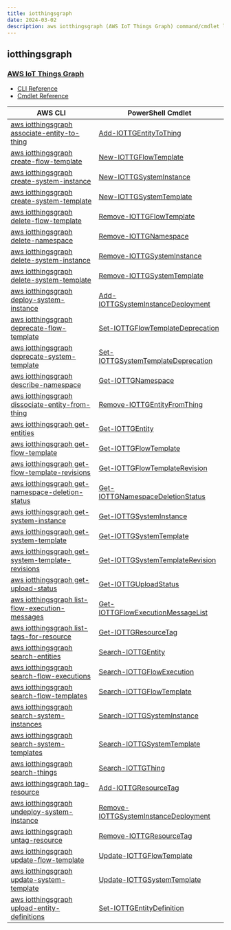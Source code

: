 ```yaml
---
title: iotthingsgraph
date: 2024-03-02
description: aws iotthingsgraph (AWS IoT Things Graph) command/cmdlet list.
---
```


## iotthingsgraph

### [AWS IoT Things Graph](https://aws.amazon.com/iot-things-graph/)

* [CLI Reference](https://awscli.amazonaws.com/v2/documentation/api/latest/reference/iotthingsgraph/index.html)
* [Cmdlet Reference](https://docs.aws.amazon.com/powershell/latest/reference/items/AWS_IoT_Things_Graph_cmdlets.html)

|AWS CLI|PowerShell Cmdlet|
|----|----|
|[aws iotthingsgraph associate-entity-to-thing](https://awscli.amazonaws.com/v2/documentation/api/latest/reference/iotthingsgraph/associate-entity-to-thing.html)|[Add-IOTTGEntityToThing](https://docs.aws.amazon.com/powershell/latest/reference/items/Add-IOTTGEntityToThing.html)|
|[aws iotthingsgraph create-flow-template](https://awscli.amazonaws.com/v2/documentation/api/latest/reference/iotthingsgraph/create-flow-template.html)|[New-IOTTGFlowTemplate](https://docs.aws.amazon.com/powershell/latest/reference/items/New-IOTTGFlowTemplate.html)|
|[aws iotthingsgraph create-system-instance](https://awscli.amazonaws.com/v2/documentation/api/latest/reference/iotthingsgraph/create-system-instance.html)|[New-IOTTGSystemInstance](https://docs.aws.amazon.com/powershell/latest/reference/items/New-IOTTGSystemInstance.html)|
|[aws iotthingsgraph create-system-template](https://awscli.amazonaws.com/v2/documentation/api/latest/reference/iotthingsgraph/create-system-template.html)|[New-IOTTGSystemTemplate](https://docs.aws.amazon.com/powershell/latest/reference/items/New-IOTTGSystemTemplate.html)|
|[aws iotthingsgraph delete-flow-template](https://awscli.amazonaws.com/v2/documentation/api/latest/reference/iotthingsgraph/delete-flow-template.html)|[Remove-IOTTGFlowTemplate](https://docs.aws.amazon.com/powershell/latest/reference/items/Remove-IOTTGFlowTemplate.html)|
|[aws iotthingsgraph delete-namespace](https://awscli.amazonaws.com/v2/documentation/api/latest/reference/iotthingsgraph/delete-namespace.html)|[Remove-IOTTGNamespace](https://docs.aws.amazon.com/powershell/latest/reference/items/Remove-IOTTGNamespace.html)|
|[aws iotthingsgraph delete-system-instance](https://awscli.amazonaws.com/v2/documentation/api/latest/reference/iotthingsgraph/delete-system-instance.html)|[Remove-IOTTGSystemInstance](https://docs.aws.amazon.com/powershell/latest/reference/items/Remove-IOTTGSystemInstance.html)|
|[aws iotthingsgraph delete-system-template](https://awscli.amazonaws.com/v2/documentation/api/latest/reference/iotthingsgraph/delete-system-template.html)|[Remove-IOTTGSystemTemplate](https://docs.aws.amazon.com/powershell/latest/reference/items/Remove-IOTTGSystemTemplate.html)|
|[aws iotthingsgraph deploy-system-instance](https://awscli.amazonaws.com/v2/documentation/api/latest/reference/iotthingsgraph/deploy-system-instance.html)|[Add-IOTTGSystemInstanceDeployment](https://docs.aws.amazon.com/powershell/latest/reference/items/Add-IOTTGSystemInstanceDeployment.html)|
|[aws iotthingsgraph deprecate-flow-template](https://awscli.amazonaws.com/v2/documentation/api/latest/reference/iotthingsgraph/deprecate-flow-template.html)|[Set-IOTTGFlowTemplateDeprecation](https://docs.aws.amazon.com/powershell/latest/reference/items/Set-IOTTGFlowTemplateDeprecation.html)|
|[aws iotthingsgraph deprecate-system-template](https://awscli.amazonaws.com/v2/documentation/api/latest/reference/iotthingsgraph/deprecate-system-template.html)|[Set-IOTTGSystemTemplateDeprecation](https://docs.aws.amazon.com/powershell/latest/reference/items/Set-IOTTGSystemTemplateDeprecation.html)|
|[aws iotthingsgraph describe-namespace](https://awscli.amazonaws.com/v2/documentation/api/latest/reference/iotthingsgraph/describe-namespace.html)|[Get-IOTTGNamespace](https://docs.aws.amazon.com/powershell/latest/reference/items/Get-IOTTGNamespace.html)|
|[aws iotthingsgraph dissociate-entity-from-thing](https://awscli.amazonaws.com/v2/documentation/api/latest/reference/iotthingsgraph/dissociate-entity-from-thing.html)|[Remove-IOTTGEntityFromThing](https://docs.aws.amazon.com/powershell/latest/reference/items/Remove-IOTTGEntityFromThing.html)|
|[aws iotthingsgraph get-entities](https://awscli.amazonaws.com/v2/documentation/api/latest/reference/iotthingsgraph/get-entities.html)|[Get-IOTTGEntity](https://docs.aws.amazon.com/powershell/latest/reference/items/Get-IOTTGEntity.html)|
|[aws iotthingsgraph get-flow-template](https://awscli.amazonaws.com/v2/documentation/api/latest/reference/iotthingsgraph/get-flow-template.html)|[Get-IOTTGFlowTemplate](https://docs.aws.amazon.com/powershell/latest/reference/items/Get-IOTTGFlowTemplate.html)|
|[aws iotthingsgraph get-flow-template-revisions](https://awscli.amazonaws.com/v2/documentation/api/latest/reference/iotthingsgraph/get-flow-template-revisions.html)|[Get-IOTTGFlowTemplateRevision](https://docs.aws.amazon.com/powershell/latest/reference/items/Get-IOTTGFlowTemplateRevision.html)|
|[aws iotthingsgraph get-namespace-deletion-status](https://awscli.amazonaws.com/v2/documentation/api/latest/reference/iotthingsgraph/get-namespace-deletion-status.html)|[Get-IOTTGNamespaceDeletionStatus](https://docs.aws.amazon.com/powershell/latest/reference/items/Get-IOTTGNamespaceDeletionStatus.html)|
|[aws iotthingsgraph get-system-instance](https://awscli.amazonaws.com/v2/documentation/api/latest/reference/iotthingsgraph/get-system-instance.html)|[Get-IOTTGSystemInstance](https://docs.aws.amazon.com/powershell/latest/reference/items/Get-IOTTGSystemInstance.html)|
|[aws iotthingsgraph get-system-template](https://awscli.amazonaws.com/v2/documentation/api/latest/reference/iotthingsgraph/get-system-template.html)|[Get-IOTTGSystemTemplate](https://docs.aws.amazon.com/powershell/latest/reference/items/Get-IOTTGSystemTemplate.html)|
|[aws iotthingsgraph get-system-template-revisions](https://awscli.amazonaws.com/v2/documentation/api/latest/reference/iotthingsgraph/get-system-template-revisions.html)|[Get-IOTTGSystemTemplateRevision](https://docs.aws.amazon.com/powershell/latest/reference/items/Get-IOTTGSystemTemplateRevision.html)|
|[aws iotthingsgraph get-upload-status](https://awscli.amazonaws.com/v2/documentation/api/latest/reference/iotthingsgraph/get-upload-status.html)|[Get-IOTTGUploadStatus](https://docs.aws.amazon.com/powershell/latest/reference/items/Get-IOTTGUploadStatus.html)|
|[aws iotthingsgraph list-flow-execution-messages](https://awscli.amazonaws.com/v2/documentation/api/latest/reference/iotthingsgraph/list-flow-execution-messages.html)|[Get-IOTTGFlowExecutionMessageList](https://docs.aws.amazon.com/powershell/latest/reference/items/Get-IOTTGFlowExecutionMessageList.html)|
|[aws iotthingsgraph list-tags-for-resource](https://awscli.amazonaws.com/v2/documentation/api/latest/reference/iotthingsgraph/list-tags-for-resource.html)|[Get-IOTTGResourceTag](https://docs.aws.amazon.com/powershell/latest/reference/items/Get-IOTTGResourceTag.html)|
|[aws iotthingsgraph search-entities](https://awscli.amazonaws.com/v2/documentation/api/latest/reference/iotthingsgraph/search-entities.html)|[Search-IOTTGEntity](https://docs.aws.amazon.com/powershell/latest/reference/items/Search-IOTTGEntity.html)|
|[aws iotthingsgraph search-flow-executions](https://awscli.amazonaws.com/v2/documentation/api/latest/reference/iotthingsgraph/search-flow-executions.html)|[Search-IOTTGFlowExecution](https://docs.aws.amazon.com/powershell/latest/reference/items/Search-IOTTGFlowExecution.html)|
|[aws iotthingsgraph search-flow-templates](https://awscli.amazonaws.com/v2/documentation/api/latest/reference/iotthingsgraph/search-flow-templates.html)|[Search-IOTTGFlowTemplate](https://docs.aws.amazon.com/powershell/latest/reference/items/Search-IOTTGFlowTemplate.html)|
|[aws iotthingsgraph search-system-instances](https://awscli.amazonaws.com/v2/documentation/api/latest/reference/iotthingsgraph/search-system-instances.html)|[Search-IOTTGSystemInstance](https://docs.aws.amazon.com/powershell/latest/reference/items/Search-IOTTGSystemInstance.html)|
|[aws iotthingsgraph search-system-templates](https://awscli.amazonaws.com/v2/documentation/api/latest/reference/iotthingsgraph/search-system-templates.html)|[Search-IOTTGSystemTemplate](https://docs.aws.amazon.com/powershell/latest/reference/items/Search-IOTTGSystemTemplate.html)|
|[aws iotthingsgraph search-things](https://awscli.amazonaws.com/v2/documentation/api/latest/reference/iotthingsgraph/search-things.html)|[Search-IOTTGThing](https://docs.aws.amazon.com/powershell/latest/reference/items/Search-IOTTGThing.html)|
|[aws iotthingsgraph tag-resource](https://awscli.amazonaws.com/v2/documentation/api/latest/reference/iotthingsgraph/tag-resource.html)|[Add-IOTTGResourceTag](https://docs.aws.amazon.com/powershell/latest/reference/items/Add-IOTTGResourceTag.html)|
|[aws iotthingsgraph undeploy-system-instance](https://awscli.amazonaws.com/v2/documentation/api/latest/reference/iotthingsgraph/undeploy-system-instance.html)|[Remove-IOTTGSystemInstanceDeployment](https://docs.aws.amazon.com/powershell/latest/reference/items/Remove-IOTTGSystemInstanceDeployment.html)|
|[aws iotthingsgraph untag-resource](https://awscli.amazonaws.com/v2/documentation/api/latest/reference/iotthingsgraph/untag-resource.html)|[Remove-IOTTGResourceTag](https://docs.aws.amazon.com/powershell/latest/reference/items/Remove-IOTTGResourceTag.html)|
|[aws iotthingsgraph update-flow-template](https://awscli.amazonaws.com/v2/documentation/api/latest/reference/iotthingsgraph/update-flow-template.html)|[Update-IOTTGFlowTemplate](https://docs.aws.amazon.com/powershell/latest/reference/items/Update-IOTTGFlowTemplate.html)|
|[aws iotthingsgraph update-system-template](https://awscli.amazonaws.com/v2/documentation/api/latest/reference/iotthingsgraph/update-system-template.html)|[Update-IOTTGSystemTemplate](https://docs.aws.amazon.com/powershell/latest/reference/items/Update-IOTTGSystemTemplate.html)|
|[aws iotthingsgraph upload-entity-definitions](https://awscli.amazonaws.com/v2/documentation/api/latest/reference/iotthingsgraph/upload-entity-definitions.html)|[Set-IOTTGEntityDefinition](https://docs.aws.amazon.com/powershell/latest/reference/items/Set-IOTTGEntityDefinition.html)|

